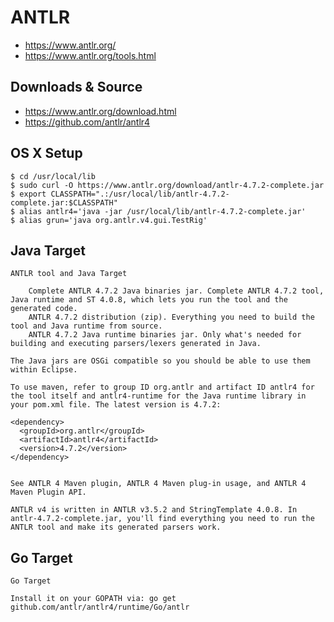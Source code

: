 

# ANTLR 

* https://www.antlr.org/
* https://www.antlr.org/tools.html


## Downloads & Source

* https://www.antlr.org/download.html
* https://github.com/antlr/antlr4


## OS X Setup


	$ cd /usr/local/lib
	$ sudo curl -O https://www.antlr.org/download/antlr-4.7.2-complete.jar
	$ export CLASSPATH=".:/usr/local/lib/antlr-4.7.2-complete.jar:$CLASSPATH"
	$ alias antlr4='java -jar /usr/local/lib/antlr-4.7.2-complete.jar'
	$ alias grun='java org.antlr.v4.gui.TestRig'


## Java Target

	ANTLR tool and Java Target

	    Complete ANTLR 4.7.2 Java binaries jar. Complete ANTLR 4.7.2 tool, Java runtime and ST 4.0.8, which lets you run the tool and the generated code.
	    ANTLR 4.7.2 distribution (zip). Everything you need to build the tool and Java runtime from source.
	    ANTLR 4.7.2 Java runtime binaries jar. Only what's needed for building and executing parsers/lexers generated in Java. 

	The Java jars are OSGi compatible so you should be able to use them within Eclipse.

	To use maven, refer to group ID org.antlr and artifact ID antlr4 for the tool itself and antlr4-runtime for the Java runtime library in your pom.xml file. The latest version is 4.7.2:

	<dependency> 
	  <groupId>org.antlr</groupId> 
	  <artifactId>antlr4</artifactId> 
	  <version>4.7.2</version> 
	</dependency> 


	See ANTLR 4 Maven plugin, ANTLR 4 Maven plug-in usage, and ANTLR 4 Maven Plugin API.

	ANTLR v4 is written in ANTLR v3.5.2 and StringTemplate 4.0.8. In antlr-4.7.2-complete.jar, you'll find everything you need to run the ANTLR tool and make its generated parsers work.


## Go Target

	Go Target

	Install it on your GOPATH via: go get github.com/antlr/antlr4/runtime/Go/antlr 
